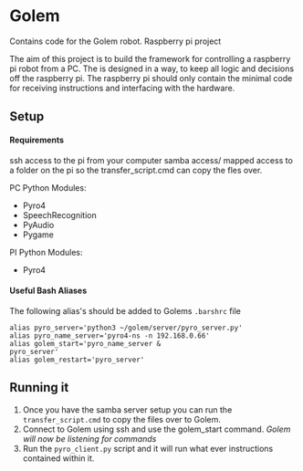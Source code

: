 # Golem
Contains code for the Golem robot. Raspberry pi project

The aim of this project is to build the framework for controlling a raspberry pi robot from a PC.
The is designed in a way, to keep all logic and decisions off the raspberry pi.
The raspberry pi should only contain the minimal code for receiving instructions and interfacing with the hardware.

## Setup

#### Requirements

ssh access to the pi from your computer
samba access/ mapped access to a folder on the pi so the transfer_script.cmd can copy the fles over.

PC Python Modules:
* Pyro4
* SpeechRecognition
* PyAudio
* Pygame

PI Python Modules:
* Pyro4

#### Useful Bash Aliases

The following alias's should be added to Golems `.barshrc` file

```
alias pyro_server='python3 ~/golem/server/pyro_server.py'
alias pyro_name_server='pyro4-ns -n 192.168.0.66'
alias golem_start='pyro_name_server &
pyro_server'
alias golem_restart='pyro_server'
```

## Running it

1. Once you have the samba server setup you can run the `transfer_script.cmd` to copy the files over to 
Golem.
2. Connect to Golem using ssh and use the golem_start command. *Golem will now be listening for commands*
3. Run the `pyro_client.py` script and it will run what ever instructions contained within it.